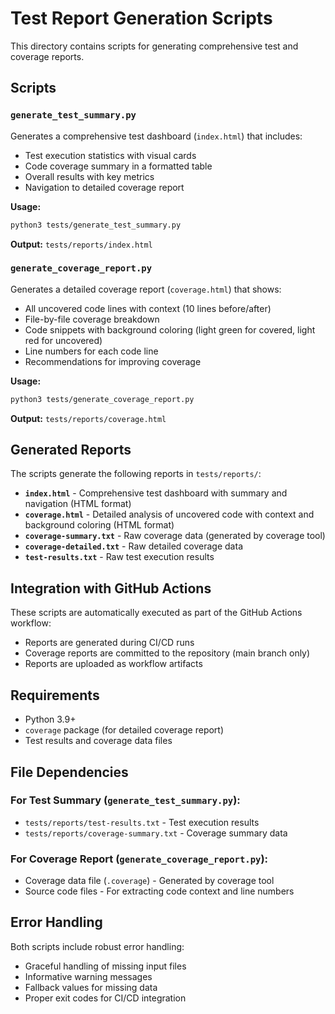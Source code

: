 # Test Report Generation Scripts

This directory contains scripts for generating comprehensive test and coverage reports.

## Scripts

### `generate_test_summary.py`
Generates a comprehensive test dashboard (`index.html`) that includes:
- Test execution statistics with visual cards
- Code coverage summary in a formatted table
- Overall results with key metrics
- Navigation to detailed coverage report

**Usage:**
```bash
python3 tests/generate_test_summary.py
```

**Output:** `tests/reports/index.html`

### `generate_coverage_report.py`
Generates a detailed coverage report (`coverage.html`) that shows:
- All uncovered code lines with context (10 lines before/after)
- File-by-file coverage breakdown
- Code snippets with background coloring (light green for covered, light red for uncovered)
- Line numbers for each code line
- Recommendations for improving coverage

**Usage:**
```bash
python3 tests/generate_coverage_report.py
```

**Output:** `tests/reports/coverage.html`

## Generated Reports

The scripts generate the following reports in `tests/reports/`:

- **`index.html`** - Comprehensive test dashboard with summary and navigation (HTML format)
- **`coverage.html`** - Detailed analysis of uncovered code with context and background coloring (HTML format)
- **`coverage-summary.txt`** - Raw coverage data (generated by coverage tool)
- **`coverage-detailed.txt`** - Raw detailed coverage data
- **`test-results.txt`** - Raw test execution results

## Integration with GitHub Actions

These scripts are automatically executed as part of the GitHub Actions workflow:
- Reports are generated during CI/CD runs
- Coverage reports are committed to the repository (main branch only)
- Reports are uploaded as workflow artifacts

## Requirements

- Python 3.9+
- `coverage` package (for detailed coverage report)
- Test results and coverage data files

## File Dependencies

### For Test Summary (`generate_test_summary.py`):
- `tests/reports/test-results.txt` - Test execution results
- `tests/reports/coverage-summary.txt` - Coverage summary data

### For Coverage Report (`generate_coverage_report.py`):
- Coverage data file (`.coverage`) - Generated by coverage tool
- Source code files - For extracting code context and line numbers

## Error Handling

Both scripts include robust error handling:
- Graceful handling of missing input files
- Informative warning messages
- Fallback values for missing data
- Proper exit codes for CI/CD integration